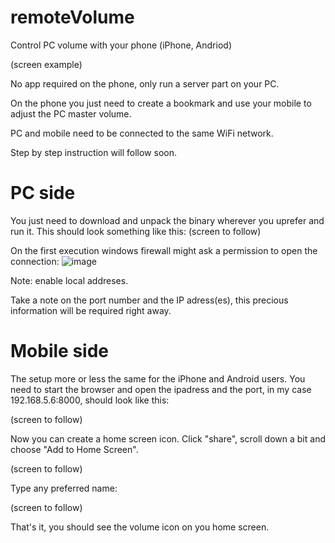 # remoteVolume
Control PC volume with your phone (iPhone, Andriod)

(screen example)

No app required on the phone, only run a server part on your PC.

On the phone you just need to create a bookmark and use your mobile to adjust the PC master volume.

PC and mobile need to be connected to the same WiFi network.

Step by step instruction will follow soon.

# PC side
You just need to download and unpack the binary wherever you uprefer and run it. This should look something like this:
(screen to follow)

On the first execution windows firewall might ask a permission to open the connection:
![image](https://user-images.githubusercontent.com/53466066/199925068-c7b1235a-cd6c-4847-a822-a42f49fa6514.png)

Note: enable local addreses.

Take a note on the port number and the IP adress(es), this precious information will be required right away.

# Mobile side

The setup more or less the same for the iPhone and Android users. You need to start the browser and open the ipadress and the port, in my case 192.168.5.6:8000, should look like this:

(screen to follow)

Now you can create a home screen icon. Click "share", scroll down a bit and choose "Add to Home Screen".

(screen to follow)

Type any preferred name:

(screen to follow)

That's it, you should see the volume icon on you home screen.
